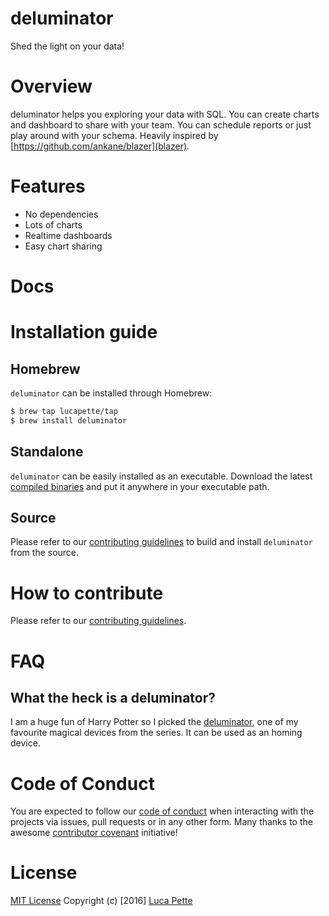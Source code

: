 # deluminator

Shed the light on your data!

# Overview

deluminator helps you exploring your data with SQL. You can create charts and
dashboard to share with your team. You can schedule reports or just play
around with your schema. Heavily inspired by
[https://github.com/ankane/blazer](blazer).

# Features

- No dependencies
- Lots of charts
- Realtime dashboards
- Easy chart sharing

# Docs

# Installation guide

## Homebrew

`deluminator` can be installed through Homebrew:

``` sh
$ brew tap lucapette/tap
$ brew install deluminator
```

## Standalone

`deluminator` can be easily installed as an executable. Download the latest
[compiled binaries](https://github.com/lucapette/deluminator/releases) and put it
anywhere in your executable path.

## Source

Please refer to our [contributing guidelines](/CONTRIBUTING.md) to build and
install `deluminator` from the source.

# How to contribute

Please refer to our [contributing guidelines](/CONTRIBUTING.md).

# FAQ

## What the heck is a deluminator?

I am a huge fun of Harry Potter so I picked the
[deluminator](https://en.wikipedia.org/wiki/Magical_objects_in_Harry_Potter#Deluminator_.28Put-Outer.29),
one of my favourite magical devices from the series. It can be used as an
homing device.

# Code of Conduct

You are expected to follow our [code of conduct](/CODE_OF_CONDUCT.md) when
interacting with the projects via issues, pull requests or in any other form.
Many thanks to the awesome [contributor
covenant](http://contributor-covenant.org/) initiative!

# License

[MIT License](/LICENSE) Copyright (c) [2016] [Luca Pette](http://lucapette.me)
